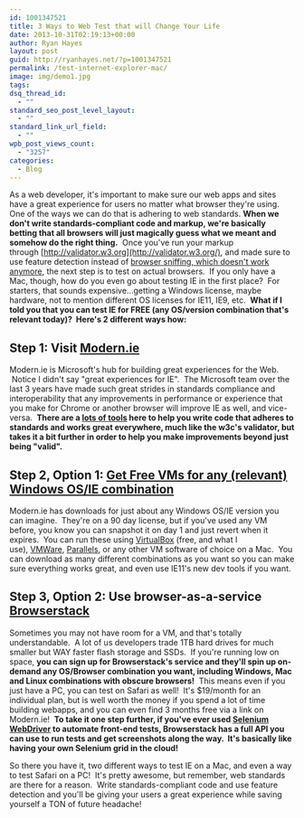 ```yaml
---
id: 1001347521
title: 3 Ways to Web Test that will Change Your Life
date: 2013-10-31T02:19:13+00:00
author: Ryan Hayes
layout: post
guid: http://ryanhayes.net/?p=1001347521
permalink: /test-internet-explorer-mac/
image: img/demo1.jpg
tags:
dsq_thread_id:
  - ""
standard_seo_post_level_layout:
  - ""
standard_link_url_field:
  - ""
wpb_post_views_count:
  - "3257"
categories:
  - Blog
---
```

As a web developer, it's important to make sure our web apps and sites have a great experience for users no matter what browser they're using. One of the ways we can do that is adhering to web standards. **When we don't write standards-compliant code and markup, we're basically betting that all browsers will just magically guess what we meant and somehow do the right thing.**  Once you've run your markup through [http://validator.w3.org](http://validator.w3.org/), and made sure to use feature detection instead of [browser sniffing, which doesn't work anymore](http://msdn.microsoft.com/en-us/library/ie/hh869301(v=vs.85).aspx), the next step is to test on actual browsers.  If you only have a Mac, though, how do you even go about testing IE in the first place?  For starters, that sounds expensive&#8230;getting a Windows license, maybe hardware, not to mention different OS licenses for IE11, IE9, etc.  **What if I told you that you can test IE for FREE (any OS/version combination that's relevant today)?  Here's 2 different ways how:<!--more-->**

## Step 1: Visit [Modern.ie](http://modern.ie)

Modern.ie is Microsoft's hub for building great experiences for the Web.  Notice I didn't say "great experiences for IE".  The Microsoft team over the last 3 years have made such great strides in standards compliance and interoperability that any improvements in performance or experience that you make for Chrome or another browser will improve IE as well, and vice-versa.  **There are a [lots of tools](http://www.modern.ie/en-us/report) here to help you write code that adheres to standards and works great everywhere, much like the w3c's validator, but takes it a bit further in order to help you make improvements beyond just being "valid".**

## Step 2, Option 1: [Get Free VMs for any (relevant) Windows OS/IE combination](http://www.modern.ie/en-us/virtualization-tools#downloads)

Modern.ie has downloads for just about any Windows OS/IE version you can imagine.  They're on a 90 day license, but if you've used any VM before, you know you can snapshot it on day 1 and just revert when it expires.  You can run these using [VirtualBox](https://www.virtualbox.org/) (free, and what I use), [VMWare](http://www.vmware.com/), [Parallels](http://www.parallels.com/), or any other VM software of choice on a Mac.  You can download as many different combinations as you want so you can make sure everything works great, and even use IE11's new dev tools if you want.

## Step 3, Option 2: Use browser-as-a-service [Browserstack](http://www.browserstack.com/)

Sometimes you may not have room for a VM, and that's totally understandable.  A lot of us developers trade 1TB hard drives for much smaller but WAY faster flash storage and SSDs.  If you're running low on space, **you can sign up for Browserstack's service and they'll spin up on-demand any OS/Browser combination you want, including Windows, Mac and Linux combinations with obscure browsers!**  This means even if you just have a PC, you can test on Safari as well!  It's $19/month for an individual plan, but is well worth the money if you spend a lot of time building webapps, and you can even find 3 months free via a link on Modern.ie!  **To take it one step further, if you've ever used [Selenium WebDriver](http://www.seleniumhq.org/) to automate front-end tests, Browserstack has a full API you can use to run tests and get screenshots along the way.  It's basically like having your own Selenium grid in the cloud!**

So there you have it, two different ways to test IE on a Mac, and even a way to test Safari on a PC!  It's pretty awesome, but remember, web standards are there for a reason.  Write standards-compliant code and use feature detection and you'll be giving your users a great experience while saving yourself a TON of future headache!